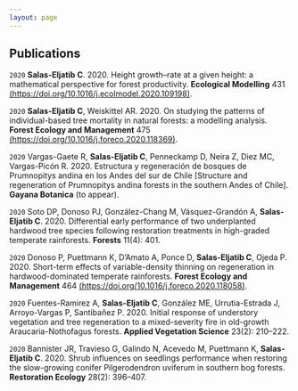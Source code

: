 ```yaml
---
layout: page
---
```

## Publications

`2020`
**Salas-Eljatib C**. 2020. Height growth–rate at a given height: a
mathematical perspective for forest productivity. **Ecological
Modelling** 431 [(https://doi.org/10.1016/j.ecolmodel.2020.109198)](https://doi.org/10.1016/j.ecolmodel.2020.109198).

`2020`
**Salas-Eljatib C**, Weiskittel AR. 2020. On studying the patterns of
individual-based tree mortality in natural forests: a modelling
analysis. **Forest Ecology and Management** 475
[(https://doi.org/10.1016/j.foreco.2020.118369)](https://doi.org/10.1016/j.foreco.2020.118369).

`2020`
Vargas-Gaete R, **Salas-Eljatib C**, Penneckamp D, Neira Z, Diez MC,
Vargas-Picón R. 2020. Estructura y regeneración de bosques de
Prumnopitys andina en los Andes del sur de Chile \[Structure and
regeneration of Prumnopitys andina forests in the southern Andes of
Chile\]. **Gayana Botanica** (to appear).

`2020`
Soto DP, Donoso PJ, González-Chang M, Vásquez-Grandón A, **Salas-Eljatib
C**. 2020. Differential early performance of two underplanted hardwood
tree species following restoration treatments in high-graded temperate
rainforests. **Forests** 11(4): 401. 

`2020`
Donoso P, Puettmann K, D’Amato A, Ponce D, **Salas-Eljatib C**, Ojeda P. 2020. Short-term effects of variable-density thinning on regeneration
in hardwood-dominated temperate rainforests. **Forest Ecology and
Management** 464 [(https://doi.org/10.1016/j.foreco.2020.118058)](https://doi.org/10.1016/j.foreco.2020.118058).

`2020`
Fuentes-Ramirez A, **Salas-Eljatib C**, González ME, Urrutia-Estrada J,
Arroyo-Vargas P, Santibañez P. 2020. Initial response of understory
vegetation and tree regeneration to a mixed-severity fire in old-growth
Araucaria-Nothofagus forests. **Applied Vegetation Science** 23(2):
210–222.

`2020`
Bannister JR, Travieso G, Galindo N, Acevedo M, Puettmann K,
**Salas-Eljatib C**. 2020. Shrub influences on seedlings performance
when restoring the slow-growing conifer Pilgerodendron uviferum in
southern bog forests. **Restoration Ecology** 28(2): 396–407.

<!-- ### Footer

Last updated: August 2020 -->
